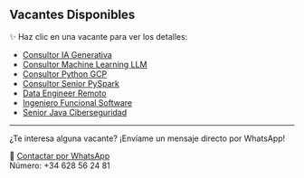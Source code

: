 ## Vacantes Disponibles

✨ Haz clic en una vacante para ver los detalles:

- [Consultor IA Generativa](Oferta_Consultor_IA_Generativa.md)
- [Consultor Machine Learning LLM](Oferta_Consultor_Machine_Learning_LLM.md)
- [Consultor Python GCP](Oferta_Consultor_Python_GCP.md)
- [Consultor Senior PySpark](Oferta_Consultor_Senior_PySpark.md)
- [Data Engineer Remoto](Oferta_Data_Engineer_Remoto.md)
- [Ingeniero Funcional Software](Oferta_Ingeniero_Funcional_Software.md)
- [Senior Java Ciberseguridad](Oferta_Senior_Java_Ciberseguridad.md)

---

¿Te interesa alguna vacante? ¡Envíame un mensaje directo por WhatsApp!

📱 [Contactar por WhatsApp](https://wa.me/34628562481)  
Número: +34 628 56 24 81
